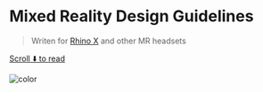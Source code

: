 <!-- ![logo](_media/icon.svg) -->

# Mixed Reality Design Guidelines

> Writen for [Rhino X](http://www.ximmerse.com/index/rhinox/index.html) and other MR headsets



<!-- [Contribute on Github](https://github.com/zerolu.github.io/docs/) -->
[Scroll ⬇️ to read](/?id=hello)
<!-- 背景图片 -->

<!-- ![](_media/bg.png) -->

<!-- 背景色 -->

![color](#000000)